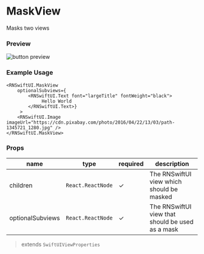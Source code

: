 # MaskView

Masks two views



### Preview
<div style={{  width: "80%", minHeight: "20%", backgroundColor: "rgb(255, 255, 255)", border: "1px solid rgb(204, 204, 204)", borderRadius: 12, overflow: "hidden"  }}><div style={{  height: 30, backgroundColor: "rgb(240, 240, 240)", display: "flex", alignItems: "center", padding: "0px 10"  }}><div style={{  width: 12, height: 12, borderRadius: "50%", backgroundColor: "rgb(255, 95, 87)", marginRight: 5, display: "inline-block", marginLeft: 10 }}></div><div style={{  width: 12, height: 12, borderRadius: "50%", backgroundColor: "rgb(255, 189, 46)", marginRight: 5, display: "inline-block"  }}></div><div style={{  width: 12, height: 12, borderRadius: "50%", backgroundColor: "rgb(40, 201, 64)", marginRight: 5, display: "inline-block"  }}></div></div><div>


![button preview](@site/static/img/docs/mask.png)


</div></div>


### Example Usage

```tsx
<RNSwiftUI.MaskView
    optionalSubviews={
        <RNSwiftUI.Text font="largeTitle" fontWeight="black">
             Hello World
        </RNSwiftUI.Text>}
     >
    <RNSwiftUI.Image imageUrl="https://cdn.pixabay.com/photo/2016/04/22/13/03/path-1345721_1280.jpg" />
</RNSwiftUI.MaskView>
```


### Props

| name | type | required | description | 
|------|------|----------|-------------|
|  children    |   `React.ReactNode`   |      ✓    |    The RNSwiftUI view which should be masked        |
|  optionalSubviews    |   `React.ReactNode`   |      ✓    |    The RNSwiftUI view that should be used as a mask       |

> extends `SwiftUIViewProperties`